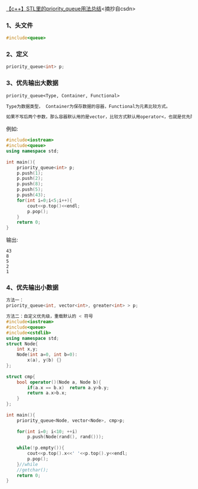 [【c++】STL里的priority_queue用法总结](https://blog.csdn.net/xiaoquantouer/article/details/52015928)<摘抄自csdn>

### **1、头文件**

```c++
#include<queue>
```

### **2、定义**

```c++
priority_queue<int> p;
```

### **3、优先输出大数据**

```tex
priority_queue<Type, Container, Functional>

Type为数据类型， Container为保存数据的容器，Functional为元素比较方式。

如果不写后两个参数，那么容器默认用的是vector，比较方式默认用operator<，也就是优先队列是大顶堆，队头元素最大。
```

例如:

```c++
#include<iostream>
#include<queue>
using namespace std;
 
int main(){
	priority_queue<int> p;
	p.push(1);
	p.push(2);
	p.push(8);
	p.push(5);
	p.push(43);
	for(int i=0;i<5;i++){
		cout<<p.top()<<endl;
		p.pop();
	}
	return 0;
}
```

输出:

```
43
8
5
2
1
```

### **4、优先输出小数据**

```c++
方法一：
priority_queue<int, vector<int>, greater<int> > p;

方法二：自定义优先级，重载默认的 < 符号
#include<iostream>
#include<queue>
#include<cstdlib>
using namespace std;
struct Node{
	int x,y;
	Node(int a=0, int b=0):
		x(a), y(b) {}
};
 
struct cmp{
	bool operator()(Node a, Node b){
		if(a.x == b.x)	return a.y>b.y;
		return a.x>b.x;
	}
};
 
int main(){
	priority_queue<Node, vector<Node>, cmp>p;
	
	for(int i=0; i<10; ++i)
		p.push(Node(rand(), rand()));
		
	while(!p.empty()){
		cout<<p.top().x<<' '<<p.top().y<<endl;
		p.pop();
	}//while
	//getchar();
	return 0;
}
```

